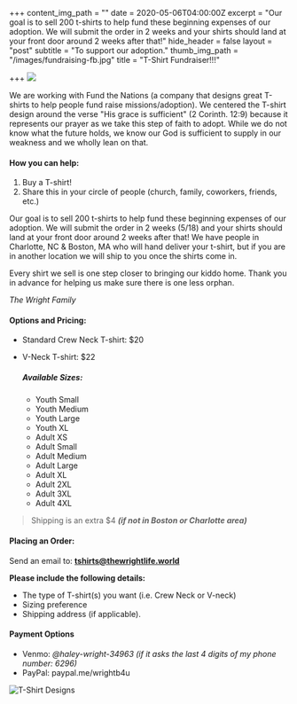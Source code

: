 +++
content_img_path = ""
date = 2020-05-06T04:00:00Z
excerpt = "Our goal is to sell 200 t-shirts to help fund these beginning expenses of our adoption.  We will submit the order in 2 weeks and your shirts should land at your front door around 2 weeks after that!"
hide_header = false
layout = "post"
subtitle = "To support our adoption."
thumb_img_path = "/images/fundraising-fb.jpg"
title = "T-Shirt Fundraiser!!!"

+++
![](/images/fundraising-fb.jpg)

We are working with Fund the Nations (a company that designs great T-shirts to help people fund raise missions/adoption). We centered the T-shirt design around the verse "His grace is sufficient" (2 Corinth. 12:9) because it represents our prayer as we take this step of faith to adopt. While we do not know what the future holds, we know our God is sufficient to supply in our weakness and we wholly lean on that.

#### **How you can help:**

1. Buy a T-shirt!
2. Share this in your circle of people (church, family, coworkers, friends, etc.)

Our goal is to sell 200 t-shirts to help fund these beginning expenses of our adoption.  We will submit the order in 2 weeks (5/18) and your shirts should land at your front door around 2 weeks after that! We have people in Charlotte, NC & Boston, MA who will hand deliver your t-shirt, but if you are in another location we will ship to you once the shirts come in.

Every shirt we sell is one step closer to bringing our kiddo home. Thank you in advance for helping us make sure there is one less orphan.

_The Wright Family_

#### **Options and Pricing**:

* Standard Crew Neck T-shirt: $20
* V-Neck T-shirt: $22

  ##### Available Sizes:
  * Youth Small
  * Youth Medium
  * Youth Large
  * Youth XL
  * Adult XS
  * Adult Small
  * Adult Medium
  * Adult Large
  * Adult XL
  * Adult 2XL
  * Adult 3XL
  * Adult 4XL

> Shipping is an extra $4  **_(if not in Boston or Charlotte area)_**

#### Placing an Order:

Send an email to: [**tshirts@thewrightlife.world**](mailto:tshirts@thewrightlife.world "tshirts@thewrightlife.world")

**Please include the following details:**

* The type of T-shirt(s) you want (i.e. Crew Neck or V-neck)
* Sizing preference
* Shipping address (if applicable).

#### Payment Options

* Venmo: _@haley-wright-34963 (if it asks the last 4 digits of my phone number: 6296)_
* PayPal:  paypal.me/wrightb4u

![](/images/8500136260398777912-1.jpg "T-Shirt Designs")